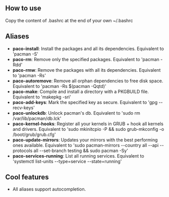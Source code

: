 How to use
---------------------
Copy the content of .bashrc at the end of your own ~/.bashrc

Aliases
---------------------

* **paco-install**: Install the packages and all its dependencies. Equivalent to 'pacman -S'
* **paco-rm**: Remove only the specified packages. Equivalent to 'pacman -Rdd'
* **paco-rmw**: Remove the packages with all its dependencies. Equivalent to 'pacman -Rs'
* **paco-autoremove**: Remove all orphan dependencies to free disk space. Equivalent to 'pacman -Rs $(pacman -Qqtd)'
* **paco-make**: Compile and install a directory with a PKGBUILD file. Equivalent to 'makepkg -sri'
* **paco-add-keys**: Mark the specified key as secure. Equivalent to 'gpg --recv-keys'
* **paco-unlockdb**: Unlock pacman's db. Equivalent to 'sudo rm /var/lib/pacman/db.lck'
* **paco-kernel-hooks**: Register all your kernels in GRUB + hook all kernels and drivers. Equivalent to 'sudo mkinitcpio -P && sudo grub-mkconfig -o /boot/grub/grub.cfg'
* **paco-update-mirrors**: Updates your mirrors with the best performing ones available. Equivalent to 'sudo pacman-mirrors --country all --api --protocols all --set-branch testing && sudo pacman -Sy'
* **paco-services-running**: List all running services. Equivalent to 'systemctl list-units  --type=service  --state=running'

Cool features
---------------------

* All aliases support autocompletion.
